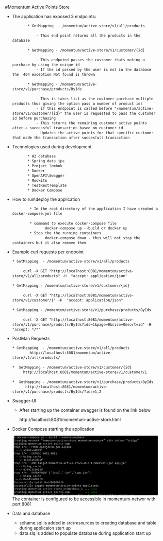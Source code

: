 #Momentum Active Points Store
  
   * The application has exposed 3 endpoints:
     
                * GetMapping  - /momentum/active-store/v1/all/products
     
                    - This end point returns all the products in the database 
     
                * GetMapping - /momentum/active-store/v1/customer/{id} 
     
                    - This endpoind passes the customer thats making a purchase by using the unique id
                    - If the id passed by the user is not in the database the  404 exception Not found is thrown
                
                * GetMapping - /momentum/active-store/v1/purchase/products/ByIds
     
                    - This is takes list as the customer purchase multiple products thus giving the option pass a number of product ids
                    - if this endpoint is called before "/momentum/active-store/v1/customer/{id}" the user is requested to pass the customer id before purchasing
                    - This returns the remaining customer active points after a successful transaction based on customer id
                    _ Updates the active points for that specific customer that made the transaction after succesfull transaction 
                    

   * Technologies used during development
     
                * H2 database
                * Spring data jpa
                * Project lombok
                * Docker
                * OpenAPI\Swagger
                * Mockito
                * TestRestTemplate
                * Docker Compose
       
   * How to run\deploy the application
            
                 * In the root directory of the application I have created a docker-compose.yml file
                 
                 * command to execute docker-compose file
                        docker-compose up --build or docker up
                 * Stop the the running containers
                        docker-compose down - this will not stop the containers but it also remove them
   
   * Example curl requests per endpoint
     
         * GetMapping  - /momentum/active-store/v1/all/products 
     
              curl -X GET "http://localhost:8081/momentum/active-store/v1/all/products" -H  "accept: application/json"
         
         * GetMapping - /momentum/active-store/v1/customer/{id}
            
              curl -X GET "http://localhost:8081/momentum/active-store/v1/customer/1" -H  "accept: application/json"
          
         * GetMapping - /momentum/active-store/v1/purchase/products/ByIds
         
              curl -X GET "http://localhost:8081/momentum/active-store/v1/purchase/products/ByIds?ids=1&page=0&size=0&sort=id" -H  "accept: */*"
   
   * PostMan Requests
     
         * GetMapping  - /momentum/active-store/v1/all/products
                 http://localhost:8081/momentum/active-store/v1/all/products/
                
         *  GetMapping - /momentum/active-store/v1/customer/{id}
              http://localhost:8081/momentum/active-store/v1/customer/1  
            
         *  GetMapping - /momentum/active-store/v1/purchase/products/ByIds
               http://localhost:8081/momentum/active-store/v1/purchase/products/ByIds/?ids=1,2

   
   *  Swagger-UI  
        
        * After starting up the container swagger is found on the link below
       
           http://localhost:8081/momentum-active-store.html
          
   * Docker Compose starting the application
    
       ![img.png](imgs/DockerComposeStartingApplication.png)
        The container is configured to be accessible in momentum-networ with port 8081
     
   * Data and database
        * schame.sql is added in src/resources to creating database and table during applicaion start up
        * data.slq is added to populate database during application start up
